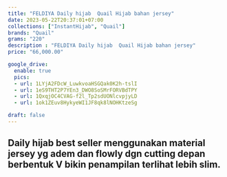 ```yaml
---
title: "FELDIYA Daily hijab  Quail Hijab bahan jersey"
date: 2023-05-22T20:37:01+07:00
collections: ["InstantHijab", "Quail"]
brands: "Quail"
grams: "220"
description : "FELDIYA Daily hijab  Quail Hijab bahan jersey"
price: "66,000.00"

google_drive:
  enable: true
  pics:
  - url: 1LYjA2FDcW_LuwkvoaHSGQak0K2h-tslI
  - url: 1eS9THT2P7YEn3_DWO8SoSMrFORVBdTPY
  - url: 1QxqjOC4CVAG-f2l_Tp2sdUONlcvpjyLD
  - url: 1ok1ZEuv8HykyeWI1JF8qk8lNOHKtzeSg

draft: false
---
```


Daily hijab best seller menggunakan material jersey yg adem dan flowly dgn cutting depan berbentuk V bikin penampilan terlihat lebih slim. 
-----------    
 
